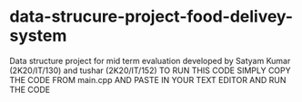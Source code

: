 # data-strucure-project-food-delivey-system
Data structure project for mid term evaluation developed by Satyam Kumar (2K20/IT/130) and tushar (2K20/IT/152)
TO RUN THIS CODE SIMPLY COPY THE CODE FROM main.cpp AND PASTE IN YOUR TEXT EDITOR AND RUN THE CODE
